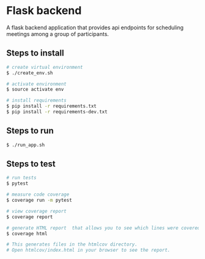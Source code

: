 # Flask backend
A flask backend application that provides api endpoints for scheduling meetings among a group of participants.

## Steps to install
```bash
# create virtual environment
$ ./create_env.sh

# activate environment
$ source activate env

# install requirements
$ pip install -r requirements.txt
$ pip install -r requirements-dev.txt
```

## Steps to run
```bash
$ ./run_app.sh
```

## Steps to test
```bash
# run tests
$ pytest

# measure code coverage
$ coverage run -m pytest

# view coverage report
$ coverage report

# generate HTML report  that allows you to see which lines were covered in each file
$ coverage html

# This generates files in the htmlcov directory. 
# Open htmlcov/index.html in your browser to see the report.
```